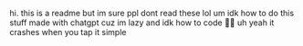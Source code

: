 hi.
this is a readme but im sure ppl dont read these lol
um idk how to do this stuff
made with chatgpt 
cuz im lazy and idk how to code 🤷‍♂️
uh yeah
it crashes when you tap it
simple
